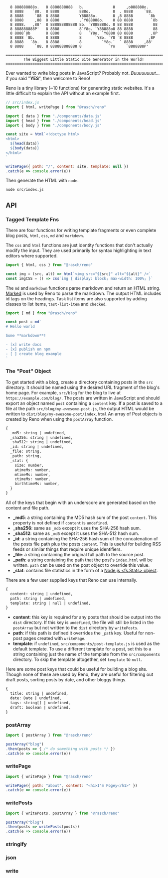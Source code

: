 ```
  8 888888888o.   8 8888888888   b.             8     ,o888888o.
  8 8888    `88.  8 8888         888o.          8  . 8888     `88.
  8 8888     `88  8 8888         Y88888o.       8 ,8 8888       `8b
  8 8888     ,88  8 8888         .`Y888888o.    8 88 8888        `8b
  8 8888.   ,88'  8 888888888888 8o. `Y888888o. 8 88 8888         88
  8 888888888P'   8 8888         8`Y8o. `Y88888o8 88 8888         88
  8 8888`8b       8 8888         8   `Y8o. `Y8888 88 8888        ,8P
  8 8888 `8b.     8 8888         8      `Y8o. `Y8 `8 8888       ,8P
  8 8888   `8b.   8 8888         8         `Y8o.`  ` 8888     ,88'
  8 8888     `88. 8 888888888888 8            `Yo     `8888888P'

=======================================================================
        The Biggest Little Static Site Generator in the World!
=======================================================================
```

Ever wanted to write blog posts in JavaScript? Probably not. *Buuuuuuuut*...
if you said "**YES**", then welcome to Reno!

Reno is a tiny library (~10 functions) for generating static websites. It's a
little difficult to explain the API without an example first.

```javascript
// src/index.js
import { html, writePage } from "@rasch/reno"

import { data } from "./components/data.js"
import { head } from "./components/head.js"
import { body } from "./components/body.js"

const site = html`<!doctype html>
<html>
  ${head(data)}
  ${body(data)}
</html>
`

writePage({ path: "/", content: site, template: null })
.catch(e => console.error(e))
```

Then generate the HTML with `node`.

```sh
node src/index.js
```

## API

### Tagged Template Fns

There are four functions for writing template fragments or even complete blog
posts, `html`, `css`, `md` and `markdown`.

The `css` and `html` functions are just identity functions that don't actually
modify the input. They are used primarily for syntax highlighting in text
editors where supported.

```javascript
import { html, css } from "@rasch/reno"

const img = (src, alt) => html`<img src="${src}" alt="${alt}" />`
const imgCSS = () => css`img { display: block; max-width: 100%; }`
```

The `md` and `markdown` functions parse markdown and return an HTML string.
[Marked](https://marked.js.org/) is used by Reno to parse the markdown. The
output HTML includes id tags on the headings. Task list items are also
supported by adding classes to list items, `tast-list-item` and `checked`.

```javascript
import { md } from "@rasch/reno"

const post = md`
# Hello world

Some **markdown**!

- [x] write docs
- [x] publish on npm
- [ ] create blog example
`
```

### The "Post" Object

To get started with a blog, create a directory containing posts in the `src`
directory. It should be named using the desired URL fragment of the blog's home
page. For example, `src/blog` for the blog to live at
`https://example.com/blog/`. The posts are written in JavaScript and should
export an object named `post` containing a `content` key. If a post is
saved to a file at the path `src/blog/my-awesome-post.js`, the output HTML
would be written to `dist/blog/my-awesome-post/index.html` An array of Post
objects is created by Reno when using the `postArray` function.

```txt
{
  _md5: string | undefined,
  _sha256: string | undefined,
  _sha512: string | undefined,
  _id: string | undefined,
  _file: string,
  _path: string,
  _stat: {
    size: number,
    atimeMs: number,
    mtimeMs: number,
    ctimeMs: number,
    birthtimeMs: number,
  }
}
```

All of the keys that begin with an underscore are generated based on the content
and file path.

- **_md5**: a string containing the MD5 hash sum of the post `content`. This
  property is not defined if `content` is `undefined`.
- **_sha256**: same as `_md5` except it uses the SHA-256 hash sum.
- **_sha512**: same as `_md5` except it uses the SHA-512 hash sum.
- **_id**: a string containing the SHA-256 hash sum of the concatenation of the
  posts file path plus the posts `content`. This is useful for building RSS
  feeds or similar things that require unique identifiers.
- **_file**: a string containing the original full path to the source post.
- **_path**: a string containing the path that the post's `index.html` will be
  written. `path` can be used on the post object to override this value.
- **_stat**: contains file statistics in the form of a [Node.js <fs.Stats>
  object](https://nodejs.org/api/fs.html#class-fsstats).

There are a few user supplied keys that Reno can use internally.

```txt
{
  content: string | undefined,
  path: string | undefined,
  template: string | null | undefined,
}
```

- **content**: this key is required for any posts that should be output into the
  `dist` directory. If this key is `undefined`, the file will still be listed in
  the `postArray` but not written to the `dist` directory by `writePosts`.
- **path**: if this path is defined it overrides the `_path` key. Useful for
  non-post pages created with `writePage`.
- **template**: if `undefined`, `src/components/post-template.js` is used as the
  default template. To use a different template for a post, set this to a string
  containing just the name of the template from the `src/components` directory.
  To skip the template altogether, set `template` to `null`.

Here are some post keys that could be useful for building a blog site. Though
none of these are used by Reno, they are useful for filtering out draft posts,
sorting posts by date, and other bloggy things.

```txt
{
  title: string | undefined,
  date: Date | undefined,
  tags: string[] | undefined,
  draft: boolean | undefined,
}
```

### postArray

```javascript
import { postArray } from "@rasch/reno"

postArray("blog")
.then(posts => { /* do something with posts */ })
.catch(e => console.error(e))
```

### writePage

```javascript
import { writePage } from "@rasch/reno"

writePage({ path: "about", content: "<h1>I'm Pogey</h1>" })
.catch(e => console.error(e))
```

### writePosts

```javascript
import { writePosts, postArray } from "@rasch/reno"

postArray("blog")
.then(posts => writePosts(posts))
.catch(e => console.error(e))
```

### stringify

### json

### write
